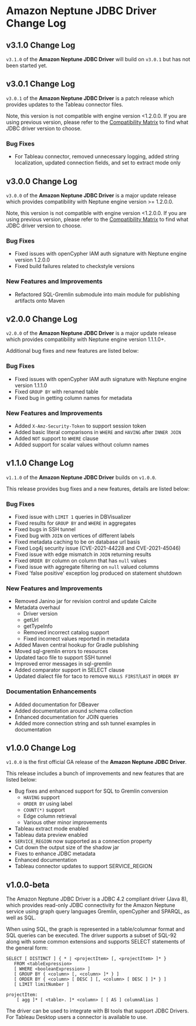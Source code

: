 # Amazon Neptune JDBC Driver Change Log

## v3.1.0 Change Log

`v3.1.0` of the **Amazon Neptune JDBC Driver** will build on `v3.0.1` but has not been started yet.

## v3.0.1 Change Log

`v3.0.1` of the **Amazon Neptune JDBC Driver** is a patch release which provides updates to the Tableau connector files. 

Note, this version is not compatible with engine version <1.2.0.0. If you are using previous version, please refer to the [Compatibility Matrix](README.md#compatibility-with-aws-neptune) to find what JDBC driver version to choose.

### Bug Fixes
* For Tableau connector, removed unnecessary logging, added string localization, updated connection fields, and set to extract mode only

## v3.0.0 Change Log

`v3.0.0` of the **Amazon Neptune JDBC Driver** is a major update release which provides compatibility with Neptune engine version >= 1.2.0.0. 

Note, this version is not compatible with engine version <1.2.0.0. If you are using previous version, please refer to the [Compatibility Matrix](README.md#compatibility-with-aws-neptune) to find what JDBC driver version to choose.

### Bug Fixes
* Fixed issues with openCypher IAM auth signature with Neptune engine version 1.2.0.0
* Fixed build failures related to checkstyle versions

### New Features and Improvements
* Refactored SQL-Gremlin submodule into main module for publishing artifacts onto Maven 

## v2.0.0 Change Log

`v2.0.0` of the **Amazon Neptune JDBC Driver** is a major update release which provides compatibility with Neptune engine version 1.1.1.0+.

Additional bug fixes and new features are listed below:

### Bug Fixes
* Fixed issues with openCypher IAM auth signature with Neptune engine version 1.1.1.0 
* Fixed `GROUP BY` with renamed table
* Fixed bug in getting column names for metadata
 
### New Features and Improvements
* Added `X-Amz-Security-Token` to support session token
* Added basic literal comparisons in `WHERE` and `HAVING` after `INNER JOIN`
* Added `NOT` support to `WHERE` clause
* Added support for scalar values without column names

## v1.1.0 Change Log

`v1.1.0` of the **Amazon Neptune JDBC Driver** builds on `v1.0.0`. 

This release provides bug fixes and a new features, details are listed below:

### Bug Fixes
* Fixed issue with `LIMIT 1` queries in DBVisualizer
* Fixed results for `GROUP BY` and `WHERE` in aggregates
* Fixed bugs in SSH tunnel
* Fixed bug with `JOIN` on vertices of different labels
* Fixed metadata caching to be on database url basis
* Fixed Log4j security issue (CVE-2021-44228 and CVE-2021-45046)
* Fixed issue with edge mismatch in `JOIN` returning results
* Fixed `ORDER BY` column on column that has `null` values
* Fixed issue with aggregate filtering on `null` valued columns
* Fixed 'false positive' exception log produced on statement shutdown

### New Features and Improvements
* Removed Janino jar for revision control and update Calcite
* Metadata overhaul
  * Driver version
  * getUrl
  * getTypeInfo
  * Removed incorrect catalog support
  * Fixed incorrect values reported in metadata
* Added Maven central hookup for Gradle publishing
* Moved sql-gremlin errors to resources
* Updated taco file to support SSH tunnel
* Improved error messages in sql-gremlin
* Added comparator support in SELECT clause
* Updated dialect file for taco to remove `NULLS FIRST`/`LAST` in `ORDER BY`

### Documentation Enhancements
* Added documentation for DBeaver
* Added documentation around schema collection
* Enhanced documentation for JOIN queries
* Added more connection string and ssh tunnel examples in documentation


## v1.0.0 Change Log

`v1.0.0` is the first official GA release of the **Amazon Neptune JDBC Driver**.

This release includes a bunch of improvements and new features that are listed below:

* Bug fixes and enhanced support for SQL to Gremlin conversion
    * `HAVING` support
    * `ORDER BY` using label
    * `COUNT(*)` support
    * Edge column retrieval
    * Various other minor improvements
* Tableau extract mode enabled
* Tableau data preview enabled
* `SERVICE_REGION` now supported as a connection property
* Cut down the output size of the shadow jar
* Fixes to enhance JDBC metadata
* Enhanced documentation
* Tableau connector updates to support SERVICE_REGION

## v1.0.0-beta

The Amazon Neptune JDBC Driver is a JDBC 4.2 compliant driver (Java 8), which provides read-only JDBC connectivity for the Amazon Neptune service using graph query languages Gremlin, openCypher and SPARQL, as well as SQL.

When using SQL, the graph is represented in a table/columnar format and SQL queries can be executed. The driver supports a subset of SQL-92 along with some common extensions and supports SELECT statements of the general form:

```
SELECT [ DISTINCT ] { * | <projectItem> [, <projectItem> ]* }
   FROM <tableExpression>
   [ WHERE <booleanExpression> ]
   [ GROUP BY { <column> [, <column> ]* } ]
   [ ORDER BY { <column> [ DESC ] [, <column> [ DESC ] ]* } ]
   [ LIMIT limitNumber ]

projectItem:
    [ agg ]* [ <table>. ]* <column> [ [ AS ] columnAlias ]
```

The driver can be used to integrate with BI tools that support JDBC Drivers. For Tableau Desktop users a connector is available to use.
